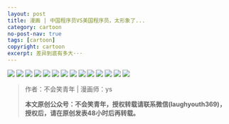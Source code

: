 ```yaml
---
layout: post
title: 漫画 | 中国程序员VS美国程序员，太形象了...
category: cartoon
no-post-nav: true
tags: [cartoon]
copyright: cartoon
excerpt: 差异到底有多大···
---
```


![](http://favorites.ren/assets/images/2020/cartoon/xingxiang/xingxiang01.jpg)
![](http://favorites.ren/assets/images/2020/cartoon/xingxiang/xingxiang02.jpg)
![](http://favorites.ren/assets/images/2020/cartoon/xingxiang/xingxiang03.jpg)
![](http://favorites.ren/assets/images/2020/cartoon/xingxiang/xingxiang04.jpg)
![](http://favorites.ren/assets/images/2020/cartoon/xingxiang/xingxiang05.jpg)
![](http://favorites.ren/assets/images/2020/cartoon/xingxiang/xingxiang06.jpg)
![](http://favorites.ren/assets/images/2020/cartoon/xingxiang/xingxiang07.jpg)
![](http://favorites.ren/assets/images/2020/cartoon/xingxiang/xingxiang08.jpg)
![](http://favorites.ren/assets/images/2020/cartoon/xingxiang/xingxiang09.jpg)
![](http://favorites.ren/assets/images/2020/cartoon/xingxiang/xingxiang10.jpg)
![](http://favorites.ren/assets/images/2020/cartoon/xingxiang/xingxiang11.jpg)
![](http://favorites.ren/assets/images/2020/cartoon/xingxiang/xingxiang12.jpg)
![](http://favorites.ren/assets/images/2020/cartoon/xingxiang/xingxiang13.jpg)
![](http://favorites.ren/assets/images/2020/cartoon/xingxiang/xingxiang14.jpg)


>作者：不会笑青年 | 漫画师：ys
>
>**本文原创公众号：不会笑青年，授权转载请联系微信(laughyouth369)，授权后，请在原创发表48小时后再转载。**


